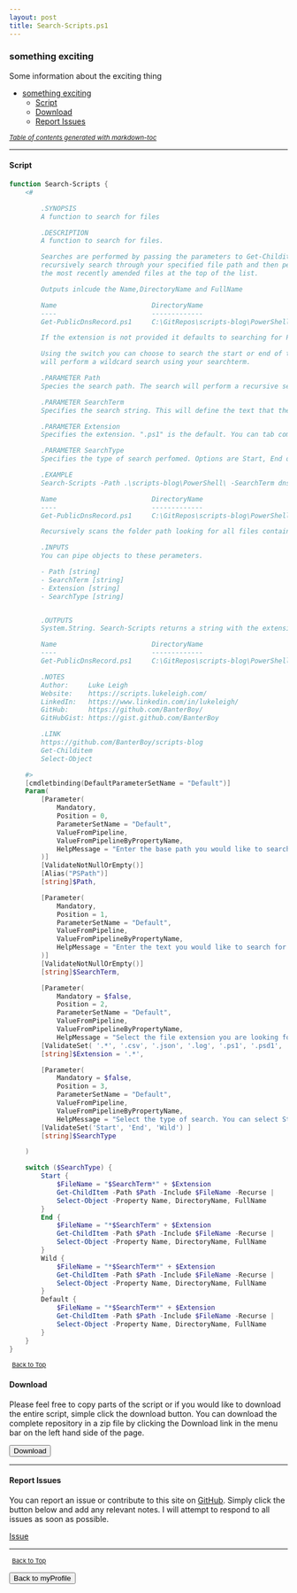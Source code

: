 ```yaml
---
layout: post
title: Search-Scripts.ps1
---
```


### something exciting

Some information about the exciting thing

- [something exciting](#something-exciting)
  - [Script](#script)
  - [Download](#download)
  - [Report Issues](#report-issues)

<small><i><a href='http://ecotrust-canada.github.io/markdown-toc/'>Table of contents generated with markdown-toc</a></i></small>

---

#### Script

```powershell
function Search-Scripts {
    <#

        .SYNOPSIS
        A function to search for files

        .DESCRIPTION
        A function to search for files.

        Searches are performed by passing the parameters to Get-Childitem which will then
        recursively search through your specified file path and then perform a sort to output
        the most recently amended files at the top of the list.

        Outputs inlcude the Name,DirectoryName and FullName

        Name                        DirectoryName                                       FullName
        ----                        -------------                                       --------
        Get-PublicDnsRecord.ps1     C:\GitRepos\scripts-blog\PowerShell\functions\dns   C:\GitRepos\scripts-blog\PowerShell\functions\dns\Get-PublicDnsRecord.ps1

        If the extension is not provided it defaults to searching for PS1 files (PowerShell Scripts).

        Using the switch you can choose to search the start or end of the file or selecting wild,
        will perform a wildcard search using your searchterm.

        .PARAMETER Path
        Species the search path. The search will perform a recursive search on the specified folder path.

        .PARAMETER SearchTerm
        Specifies the search string. This will define the text that the search will use to locate your files. Wildcard chars are not allowed.

        .PARAMETER Extension
        Specifies the extension. ".ps1" is the default. You can tab complete through the suggested list or you can enter your own file extension e.g. ".jpg"

        .PARAMETER SearchType
        Specifies the type of search perfomed. Options are Start, End or Wild. This will search either the beginning, end or somewhere inbetween. If no option is selected, it will default to performing a wildcard search.

        .EXAMPLE
        Search-Scripts -Path .\scripts-blog\PowerShell\ -SearchTerm dns -SearchType Wild -Extension .ps1

        Name                        DirectoryName                                       FullName
        ----                        -------------                                       --------
        Get-PublicDnsRecord.ps1     C:\GitRepos\scripts-blog\PowerShell\functions\dns   C:\GitRepos\scripts-blog\PowerShell\functions\dns\Get-PublicDnsRecord.ps1

        Recursively scans the folder path looking for all files containing the searchterm and lists the files located in the output

        .INPUTS
        You can pipe objects to these perameters.

        - Path [string]
        - SearchTerm [string]
        - Extension [string]
        - SearchType [string]


        .OUTPUTS
        System.String. Search-Scripts returns a string with the extension or file name.

        Name                        DirectoryName                                       FullName
        ----                        -------------                                       --------
        Get-PublicDnsRecord.ps1     C:\GitRepos\scripts-blog\PowerShell\functions\dns   C:\GitRepos\scripts-blog\PowerShell\functions\dns\Get-PublicDnsRecord.ps1

        .NOTES
        Author:     Luke Leigh
        Website:    https://scripts.lukeleigh.com/
        LinkedIn:   https://www.linkedin.com/in/lukeleigh/
        GitHub:     https://github.com/BanterBoy/
        GitHubGist: https://gist.github.com/BanterBoy

        .LINK
        https://github.com/BanterBoy/scripts-blog
        Get-Childitem
        Select-Object

    #>
    [cmdletbinding(DefaultParameterSetName = "Default")]
    Param(
        [Parameter(
            Mandatory,
            Position = 0,
            ParameterSetName = "Default",
            ValueFromPipeline,
            ValueFromPipelineByPropertyName,
            HelpMessage = "Enter the base path you would like to search."
        )]
        [ValidateNotNullOrEmpty()]
        [Alias("PSPath")]
        [string]$Path,

        [Parameter(
            Mandatory,
            Position = 1,
            ParameterSetName = "Default",
            ValueFromPipeline,
            ValueFromPipelineByPropertyName,
            HelpMessage = "Enter the text you would like to search for."
        )]
        [ValidateNotNullOrEmpty()]
        [string]$SearchTerm,

        [Parameter(
            Mandatory = $false,
            Position = 2,
            ParameterSetName = "Default",
            ValueFromPipeline,
            ValueFromPipelineByPropertyName,
            HelpMessage = "Select the file extension you are looking for. Defaults to '*.ps1' files.")]
        [ValidateSet( '.*', '.csv', '.json', '.log', '.ps1', '.psd1', '.psm1', '.txt', '.xls', '.xlsx') ]
        [string]$Extension = '.*',

        [Parameter(
            Mandatory = $false,
            Position = 3,
            ParameterSetName = "Default",
            ValueFromPipeline,
            ValueFromPipelineByPropertyName,
            HelpMessage = "Select the type of search. You can select Start/End/Wild to perform search for a file.")]
        [ValidateSet('Start', 'End', 'Wild') ]
        [string]$SearchType

    )

    switch ($SearchType) {
        Start {
            $FileName = "$SearchTerm*" + $Extension
            Get-ChildItem -Path $Path -Include $FileName -Recurse |
            Select-Object -Property Name, DirectoryName, FullName
        }
        End {
            $FileName = "*$SearchTerm" + $Extension
            Get-ChildItem -Path $Path -Include $FileName -Recurse |
            Select-Object -Property Name, DirectoryName, FullName
        }
        Wild {
            $FileName = "*$SearchTerm*" + $Extension
            Get-ChildItem -Path $Path -Include $FileName -Recurse |
            Select-Object -Property Name, DirectoryName, FullName
        }
        Default {
            $FileName = "*$SearchTerm*" + $Extension
            Get-ChildItem -Path $Path -Include $FileName -Recurse |
            Select-Object -Property Name, DirectoryName, FullName
        }
    }
}
```

<span style="font-size:11px;"><a href="#"><i class="fas fa-caret-up" aria-hidden="true" style="color: white; margin-right:5px;"></i>Back to Top</a></span>

#### Download

Please feel free to copy parts of the script or if you would like to download the entire script, simple click the download button. You can download the complete repository in a zip file by clicking the Download link in the menu bar on the left hand side of the page.

<button class="btn" type="submit" onclick="window.open('/powershell/functions/myProfile/Search-Scripts.ps1')">
    <i class="fa fa-cloud-download-alt">
    </i>
        Download
</button>

---

#### Report Issues

You can report an issue or contribute to this site on <a href="https://github.com/BanterBoy/scripts-blog/issues">GitHub</a>. Simply click the button below and add any relevant notes. I will attempt to respond to all issues as soon as possible.

<!-- Place this tag where you want the button to render. -->

<a class="github-button" href="https://github.com/BanterBoy/scripts-blog/issues/new?title=Search-Scripts.ps1&body=There is a problem with this function. Please find details below." data-show-count="true" aria-label="Issue BanterBoy/scripts-blog on GitHub">Issue</a>

---

<span style="font-size:11px;"><a href="#"><i class="fas fa-caret-up" aria-hidden="true" style="color: white; margin-right:5px;"></i>Back to Top</a></span>

<a href="/menu/_pages/myProfile.html">
    <button class="btn">
        <i class='fas fa-reply'>
        </i>
            Back to myProfile
    </button>
</a>

[1]: http://ecotrust-canada.github.io/markdown-toc
[2]: https://github.com/googlearchive/code-prettify
